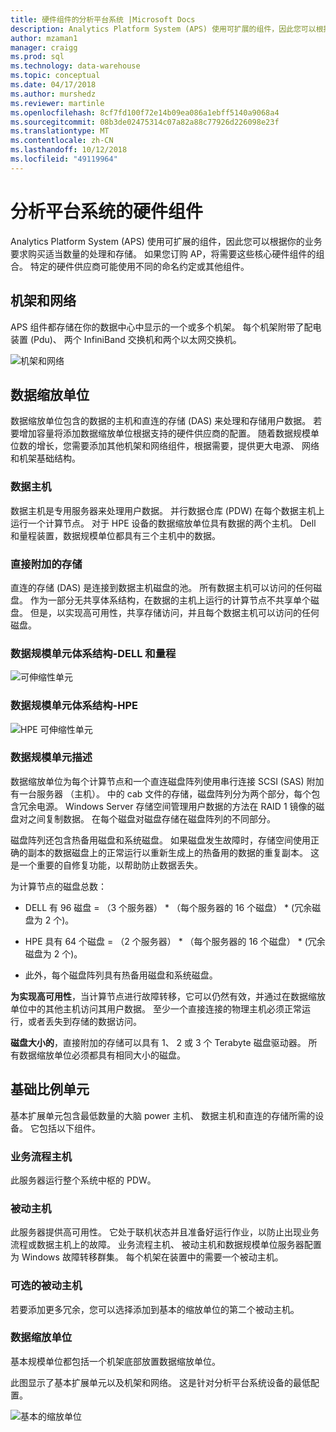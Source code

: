 ```yaml
---
title: 硬件组件的分析平台系统 |Microsoft Docs
description: Analytics Platform System (APS) 使用可扩展的组件，因此您可以根据你的业务要求购买适当数量的处理和存储。 如果您订购 AP，将需要这些核心硬件组件的组合。
author: mzaman1
manager: craigg
ms.prod: sql
ms.technology: data-warehouse
ms.topic: conceptual
ms.date: 04/17/2018
ms.author: murshedz
ms.reviewer: martinle
ms.openlocfilehash: 8cf7fd100f72e14b09ea086a1ebff5140a9068a4
ms.sourcegitcommit: 08b3de02475314c07a82a88c77926d226098e23f
ms.translationtype: MT
ms.contentlocale: zh-CN
ms.lasthandoff: 10/12/2018
ms.locfileid: "49119964"
---
```

# <a name="hardware-components-for-analytics-platform-system"></a>分析平台系统的硬件组件

Analytics Platform System (APS) 使用可扩展的组件，因此您可以根据你的业务要求购买适当数量的处理和存储。 如果您订购 AP，将需要这些核心硬件组件的组合。 特定的硬件供应商可能使用不同的命名约定或其他组件。  
 
  
## <a name="rackandnetwork"></a>机架和网络 
 
APS 组件都存储在你的数据中心中显示的一个或多个机架。 每个机架附带了配电装置 (Pdu)、 两个 InfiniBand 交换机和两个以太网交换机。  
  
![机架和网络](media/rack-and-network.png "APS 机架和网络")  
  
## <a name="datascaleunit"></a>数据缩放单位
 
数据缩放单位包含的数据的主机和直连的存储 (DAS) 来处理和存储用户数据。 若要增加容量将添加数据缩放单位根据支持的硬件供应商的配置。 随着数据规模单位数的增长，您需要添加其他机架和网络组件，根据需要，提供更大电源、 网络和机架基础结构。  
  
### <a name="data-host"></a>数据主机  

数据主机是专用服务器来处理用户数据。 并行数据仓库 (PDW) 在每个数据主机上运行一个计算节点。 对于 HPE 设备的数据缩放单位具有数据的两个主机。 Dell 和量程装置，数据规模单位都具有三个主机中的数据。  
  
### <a name="direct-attached-storage"></a>直接附加的存储
 
直连的存储 (DAS) 是连接到数据主机磁盘的池。 所有数据主机可以访问的任何磁盘。 作为一部分无共享体系结构，在数据的主机上运行的计算节点不共享单个磁盘。 但是，以实现高可用性，共享存储访问，并且每个数据主机可以访问的任何磁盘。  
  
### <a name="data-scale-unit-architecture---dell-and-quanta"></a>数据规模单元体系结构-DELL 和量程
  
![可伸缩性单元](media/scalability-unit-dell.png "Dell 的可伸缩性单元")  
  
### <a name="data-scale-unit-architecture---hpe"></a>数据规模单元体系结构-HPE 
 
![HPE 可伸缩性单元](media/scalability-unit-hpe.png "HPE 可伸缩性单元")  
  
### <a name="data-scale-unit-description"></a>数据规模单元描述

数据缩放单位为每个计算节点和一个直连磁盘阵列使用串行连接 SCSI (SAS) 附加有一台服务器 （主机）。 中的 cab 文件的存储，磁盘阵列分为两个部分，每个包含冗余电源。 Windows Server 存储空间管理用户数据的方法在 RAID 1 镜像的磁盘对之间复制数据。 在每个磁盘对磁盘存储在磁盘阵列的不同部分。  
  
磁盘阵列还包含热备用磁盘和系统磁盘。 如果磁盘发生故障时，存储空间使用正确的副本的数据磁盘上的正常运行以重新生成上的热备用的数据的重复副本。 这是一个重要的自修复功能，以帮助防止数据丢失。  
  
为计算节点的磁盘总数：  
  
-   DELL 有 96 磁盘 = （3 个服务器） * （每个服务器的 16 个磁盘） \* (冗余磁盘为 2 个)。  
  
-   HPE 具有 64 个磁盘 = （2 个服务器） * （每个服务器的 16 个磁盘） \* (冗余磁盘为 2 个)。  
  
-   此外，每个磁盘阵列具有热备用磁盘和系统磁盘。  
  
**为实现高可用性**，当计算节点进行故障转移，它可以仍然有效，并通过在数据缩放单位中的其他主机访问其用户数据。 至少一个直接连接的物理主机必须正常运行，或者丢失到存储的数据访问。  
  
**磁盘大小的**，直接附加的存储可以具有 1、 2 或 3 个 Terabyte 磁盘驱动器。 所有数据缩放单位必须都具有相同大小的磁盘。  
  
## <a name="basescaleunit"></a>基础比例单元 
 
基本扩展单元包含最低数量的大脑 power 主机、 数据主机和直连的存储所需的设备。 它包括以下组件。 
  
### <a name="orchestration-host"></a>业务流程主机  
此服务器运行整个系统中枢的 PDW。
  
### <a name="passive-host"></a>被动主机  
此服务器提供高可用性。 它处于联机状态并且准备好运行作业，以防止出现业务流程或数据主机上的故障。 业务流程主机、 被动主机和数据规模单位服务器配置为 Windows 故障转移群集。 每个机架在装置中的需要一个被动主机。  
  
### <a name="optional-passive-host"></a>可选的被动主机  
若要添加更多冗余，您可以选择添加到基本的缩放单位的第二个被动主机。  
  
### <a name="data-scale-unit"></a>数据缩放单位  
基本规模单位都包括一个机架底部放置数据缩放单位。  
  
此图显示了基本扩展单元以及机架和网络。 这是针对分析平台系统设备的最低配置。  
  
![基本的缩放单位](media/base-scale-unit.png "基础比例单元")  
 
